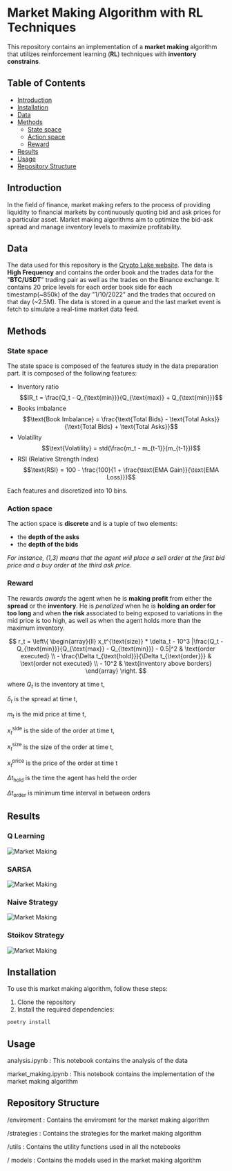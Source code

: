 # Market Making Algorithm with RL Techniques

This repository contains an implementation of a **market making** algorithm that utilizes reinforcement learning (**RL**) techniques with **inventory constrains**.

## Table of Contents
- [Introduction](#introduction)
- [Installation](#installation)
- [Data](#data)
- [Methods](#methods)
  - [State space](#state-space)
  - [Action space](#action-space)
  - [Reward](#reward)
- [Results](#results)
- [Usage](#usage)
- [Repository Structure](#repository-structure)

## Introduction

In the field of finance, market making refers to the process of providing liquidity to financial markets by continuously quoting bid and ask prices for a particular asset. Market making algorithms aim to optimize the bid-ask spread and manage inventory levels to maximize profitability.


## Data
The data used for this repository is the [Crypto Lake website](https://crypto-lake.com/). The data is **High Frequency** and contains the order book and the trades data for the "**BTC/USDT**" trading pair as well as the trades on the Binance exchange. It contains 20 price levels for each order book side for each timestamp(~850k) of the day "1/10/2022" and the trades that occured on that day (~2.5M). The data is stored in a queue and the last market event is fetch to simulate a real-time market data feed.

## Methods

### State space 
The state space is composed of the features study in the data preparation part. It is composed of the following features:
- Inventory ratio
$$IR_t = \frac{Q_t - Q_{\text{min}}}{Q_{\text{max}} + Q_{\text{min}}}$$
- Books imbalance
$$\text{Book Imbalance} = \frac{\text{Total Bids} - \text{Total Asks}}{\text{Total Bids} + \text{Total Asks}}$$
- Volatility
$$\text{Volatility} = std(\frac{m_t - m_{t-1}}{m_{t-1}})$$
- RSI (Relative Strength Index)
$$\text{RSI} = 100 - \frac{100}{1 + \frac{\text{EMA Gain}}{\text{EMA Loss}}}$$

Each features and discretized into 10 bins. 



### Action space
The action space is **discrete** and is a tuple of two elements: 
- the **depth of the asks**
- the **depth of the bids**

*For instance, (1,3) means that the agent will place a sell order at the first bid price and a buy order at the third ask price.*


### Reward
The rewards *awards* the agent when he is **making profit** from either the **spread** or the **inventory**. He is *penalized* when he is **holding an order for too long** and when **the risk** associated to being exposed to variations in the mid price is too high, as well as when the agent holds more than the maximum inventory.

$$
r_t = \left\{
    \begin{array}{ll}
        x_t^{\text{size}} * \delta_t - 10^3  |\frac{Q_t - Q_{\text{min}}}{Q_{\text{max}} - Q_{\text{min}}} - 0.5|^2 & \text{order executed} \\
        - \frac{\Delta t_{\text{hold}}}{\Delta t_{\text{order}}} & \text{order not executed} \\
        - 10^2 & \text{inventory above borders}
    \end{array}
\right.
$$

where $Q_t$ is the inventory at time t,

$\delta_t$ is the spread at time t,

$m_t$ is the mid price at time t, 

$x_t^{\text{side}}$ is the side of the order at time t, 

$x_t^{\text{size}}$ is the size of the order at time t, 

$x_t^{\text{price}}$ is the price of the order at time t

$\Delta t_{\text{hold}}$ is the time the agent has held the order

$\Delta t_{\text{order}}$ is minimum time interval in between orders

## Results

### Q Learning
![Market Making](images/qlearning.png)

### SARSA
![Market Making](images/sarsa.png)

### Naive Strategy
![Market Making](images/naive.png)

### Stoikov Strategy
![Market Making](images/stoikov.png)



## Installation

To use this market making algorithm, follow these steps:

1. Clone the repository
2. Install the required dependencies: 
```bash
poetry install
```

## Usage

analysis.ipynb : This notebook contains the analysis of the data

market_making.ipynb : This notebook contains the implementation of the market making algorithm

## Repository Structure
/enviroment : Contains the enviroment for the market making algorithm

/strategies : Contains the strategies for the market making algorithm

/utils : Contains the utility functions used in all the notebooks

/ models : Contains the models used in the market making algorithm

